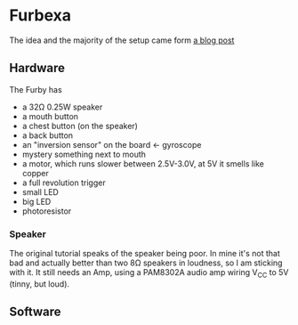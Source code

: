 # Furbexa

The idea and the majority of the setup came form [a blog post](https://howchoo.com/g/otewzwmwnzb/amazon-echo-furby-using-raspberry-pi-furlexa)

## Hardware

The Furby has

* a 32Ω 0.25W speaker
* a mouth button
* a chest button (on the speaker)
* a back button
* an "inversion sensor" on the board &larr; gyroscope
* mystery something next to mouth
* a motor, which runs slower between 2.5V-3.0V, at 5V it smells like copper
* a full revolution trigger
* small LED
* big LED
* photoresistor

### Speaker

The original tutorial speaks of the speaker being poor.
In mine it's not that bad and actually better than two 8Ω speakers in loudness, so I am sticking with it.
It still needs an Amp, using a PAM8302A audio amp wiring V<sub>CC</sub> to 5V (tinny, but loud).

## Software
